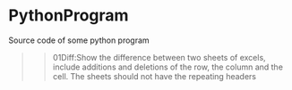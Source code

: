 # PythonProgram
Source code of some python program
>>01Diff:Show the difference between two sheets of excels, include additions and deletions of the row, the column and the cell. The sheets should not have the repeating headers

